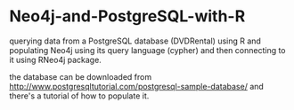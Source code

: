 # Neo4j-and-PostgreSQL-with-R
querying data from a PostgreSQL database (DVDRental) using R 
and populating Neo4j using its query language (cypher) 
and then connecting to it using RNeo4j package.

the database can be downloaded from http://www.postgresqltutorial.com/postgresql-sample-database/
and there's a tutorial of how to populate it. 
